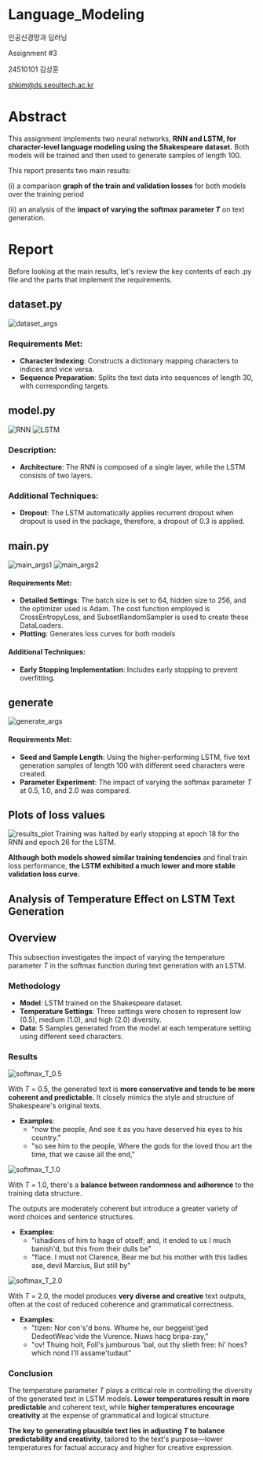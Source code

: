 # Language_Modeling

인공신경망과 딥러닝

Assignment #3

24510101 김상훈

shkim@ds.seoultech.ac.kr

# Abstract
This assignment implements two neural networks, **RNN and LSTM, for character-level language modeling using the Shakespeare dataset.** Both models will be trained and then used to generate samples of length 100. 

This report presents two main results:

(i) a comparison **graph of the train and validation losses** for both models over the training period 

(ii) an analysis of the **impact of varying the softmax parameter $T$** on text generation.

# Report
Before looking at the main results, let's review the key contents of each .py file and the parts that implement the requirements.

## dataset.py
![dataset_args](./images/dataset_args.png)

### Requirements Met:
- **Character Indexing**: Constructs a dictionary mapping characters to indices and vice versa.
- **Sequence Preparation**: Splits the text data into sequences of length 30, with corresponding targets.

## model.py
![RNN](./images/RNN.png)
![LSTM](./images/LSTM.png)

### Description:
- **Architecture**: The RNN is composed of a single layer, while the LSTM consists of two layers.

### Additional Techniques:
- **Dropout**: The LSTM automatically applies recurrent dropout when dropout is used in the package, therefore, a dropout of 0.3 is applied.

## main.py
![main_args1](./images/main_args1.png)
![main_args2](./images/main_args2.png)

#### Requirements Met:
- **Detailed Settings**: The batch size is set to 64, hidden size to 256, and the optimizer used is Adam. The cost function employed is CrossEntropyLoss, and SubsetRandomSampler is used to create these DataLoaders.
- **Plotting**: Generates loss curves for both models
  
#### Additional Techniques:
- **Early Stopping Implementation**: Includes early stopping to prevent overfitting.

## generate
![generate_args](./images/generate_args.png)

#### Requirements Met:
- **Seed and Sample Length**: Using the higher-performing LSTM, five text generation samples of length 100 with different seed characters were created.
- **Parameter Experiment**: The impact of varying the softmax parameter $T$ at 0.5, 1.0, and 2.0 was compared.

## Plots of loss values
![results_plot](./images/results_plot.png)
Training was halted by early stopping at epoch 18 for the RNN and epoch 26 for the LSTM.

**Although both models showed similar training tendencies** and final train loss performance, **the LSTM exhibited a much lower and more stable validation loss curve.**

## Analysis of Temperature Effect on LSTM Text Generation

## Overview
This subsection investigates the impact of varying the temperature parameter $T$ in the softmax function during text generation with an LSTM. 

### Methodology
- **Model**: LSTM trained on the Shakespeare dataset.
- **Temperature Settings**: Three settings were chosen to represent low (0.5), medium (1.0), and high (2.0) diversity.
- **Data**: 5 Samples generated from the model at each temperature setting using different seed characters.

### Results

![softmax_T_0.5](./images/softmax_T_0.5.png)

With $T$ = 0.5, the generated text is **more conservative and tends to be more coherent and predictable.** It closely mimics the style and structure of Shakespeare's original texts.

- **Examples**:
  - "now the people, And see it as you have deserved his eyes to his country."
  - "so see him to the people, Where the gods for the loved thou art the time, that we cause all the end,"

![softmax_T_1.0](./images/softmax_T_1.0.png)

With $T$ = 1.0, there's a **balance between randomness and adherence** to the training data structure. 

The outputs are moderately coherent but introduce a greater variety of word choices and sentence structures.

- **Examples**:
  - "ishadions of him to hage of otself; and, it ended to us I much banish'd, but this from their dulls be"
  - "flace. I must not Clarence, Bear me but his mother with this ladies ase, devil Marcius, But still by"

![softmax_T_2.0](./images/softmax_T_2.0.png)

With $T$ = 2.0, the model produces **very diverse and creative** text outputs, often at the cost of reduced coherence and grammatical correctness.

- **Examples**:
  - "tizen: Nor con's'd bons. Whume he, our beggeist'ged DedeotWeac'vide the Vurence. Nuws hacg bripa-zay,"
  - "ov! Thuing hoit, Foll's jumburous 'bal, out thy slieth free: hi' hoes? which nond I'll assame'tudaut"

### Conclusion
The temperature parameter $T$ plays a critical role in controlling the diversity of the generated text in LSTM models. **Lower temperatures result in more predictable** and coherent text, while **higher temperatures encourage creativity** at the expense of grammatical and logical structure.

**The key to generating plausible text lies in adjusting $T$ to balance predictability and creativity**, tailored to the text's purpose—lower temperatures for factual accuracy and higher for creative expression.
